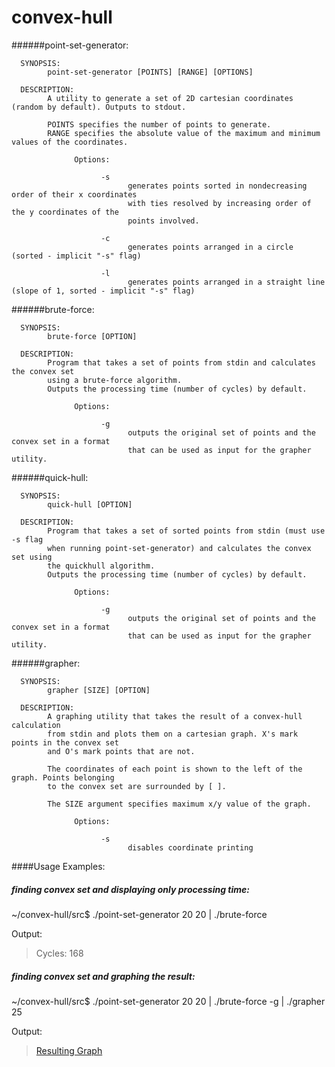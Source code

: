 # convex-hull


######point-set-generator:

      SYNOPSIS:
            point-set-generator [POINTS] [RANGE] [OPTIONS]

      DESCRIPTION:
            A utility to generate a set of 2D cartesian coordinates (random by default). Outputs to stdout.
            
            POINTS specifies the number of points to generate.
            RANGE specifies the absolute value of the maximum and minimum values of the coordinates.
          
                  Options:

                        -s
                              generates points sorted in nondecreasing order of their x coordinates
                              with ties resolved by increasing order of the y coordinates of the 
                              points involved.
                              
                        -c
                              generates points arranged in a circle (sorted - implicit "-s" flag)
                        
                        -l
                              generates points arranged in a straight line (slope of 1, sorted - implicit "-s" flag)    
            
######brute-force:

      SYNOPSIS:
            brute-force [OPTION]
      
      DESCRIPTION:
            Program that takes a set of points from stdin and calculates the convex set
            using a brute-force algorithm.
            Outputs the processing time (number of cycles) by default.
            
                  Options:

                        -g 
                              outputs the original set of points and the convex set in a format
                              that can be used as input for the grapher utility.

      
######quick-hull:

      SYNOPSIS:
            quick-hull [OPTION]
      
      DESCRIPTION:
            Program that takes a set of sorted points from stdin (must use -s flag
            when running point-set-generator) and calculates the convex set using
            the quickhull algorithm.
            Outputs the processing time (number of cycles) by default.
            
                  Options:

                        -g 
                              outputs the original set of points and the convex set in a format
                              that can be used as input for the grapher utility.
                  
######grapher:

      SYNOPSIS: 
            grapher [SIZE] [OPTION]
      
      DESCRIPTION:
            A graphing utility that takes the result of a convex-hull calculation
            from stdin and plots them on a cartesian graph. X's mark points in the convex set
            and O's mark points that are not.
            
            The coordinates of each point is shown to the left of the graph. Points belonging
            to the convex set are surrounded by [ ].
            
            The SIZE argument specifies maximum x/y value of the graph.
            
                  Options:

                        -s
                              disables coordinate printing
            
            
####Usage Examples:

##### finding convex set and displaying only processing time:
~/convex-hull/src$ ./point-set-generator 20 20 | ./brute-force

Output:
> Cycles: 168

##### finding convex set and graphing the result:
~/convex-hull/src$ ./point-set-generator 20 20 | ./brute-force -g | ./grapher 25
      
Output: 
> [Resulting Graph](https://raw.githubusercontent.com/27tang/convex-hull/master/src/sampleOutput.out)
